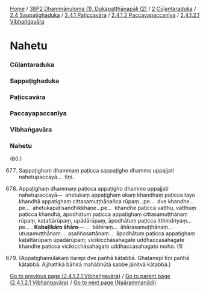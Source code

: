 
[Home](/) / [38P2 Dhammānuloma (1), Dukapaṭṭhānapāḷi (2)](../../../../../../38P2.md) / [2 Cūḷantaraduka](../../../../../2.md) / [2.4 Sappaṭighaduka](../../../../2.4.md) / [2.4.1 Paṭiccavāra](../../../2.4.1.md) / [2.4.1.2 Paccayapaccanīya](../../2.4.1.2.md) / [2.4.1.2.1 Vibhaṅgavāra](../2.4.1.2.1.md)

# Nahetu

### Cūḷantaraduka

### Sappaṭighaduka

### Paṭiccavāra

### Paccayapaccanīya

### Vibhaṅgavāra

### Nahetu

(60.)

677. Sappaṭighaṃ dhammaṃ paṭicca sappaṭigho dhammo uppajjati nahetupaccayā…  tīṇi.

678. Appaṭighaṃ dhammaṃ paṭicca appaṭigho dhammo uppajjati nahetupaccayā—  ahetukaṃ appaṭighaṃ ekaṃ khandhaṃ paṭicca tayo khandhā appaṭighaṃ cittasamuṭṭhānañca rūpaṃ…pe…  dve khandhe…pe…  ahetukapaṭisandhikkhaṇe…pe…  khandhe paṭicca vatthu, vatthuṃ paṭicca khandhā, āpodhātuṃ paṭicca appaṭighaṃ cittasamuṭṭhānaṃ rūpaṃ, kaṭattārūpaṃ, upādārūpaṃ, āpodhātuṃ paṭicca itthindriyaṃ…pe… . **Kabaḷīkāro āhāro**— …  bāhiraṃ…  āhārasamuṭṭhānaṃ…  utusamuṭṭhānaṃ…  asaññasattānaṃ…  āpodhātuṃ paṭicca appaṭighaṃ kaṭattārūpaṃ upādārūpaṃ; vicikicchāsahagate uddhaccasahagate khandhe paṭicca vicikicchāsahagato uddhaccasahagato moho. (1)

679. (Appaṭighamūlakaṃ itarepi dve pañhā kātabbā. Ghaṭanepi tīṇi pañhā kātabbā. Ajjhattikā bāhirā mahābhūtā sabbe jānitvā kātabbā.)

[Go to previous page (2.4.1.2.1 Vibhaṅgavāra)](../2.4.1.2.1.md) / [Go to parent page (2.4.1.2.1 Vibhaṅgavāra)](../2.4.1.2.1.md) / [Go to next page (Naārammaṇādi)](Naarammanadi.md)


